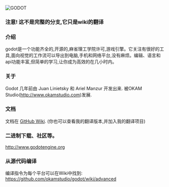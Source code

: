 ![GODOT](/logo.png)

### 注意! 这不是完整的分支,它只是wiki的翻译

### 介绍

godot是一个功能齐全的,开源的,麻省理工学院许可,游戏引擎。它关注有很好的工具,面向视觉的工作流可以导出到电脑,手机和网络平台,没有麻烦。编辑、语言和api功能丰富,但简单的学习,让你成为高效的在几小时内。

### 关于

Godot 几年前由 Juan Linietsky 和 Ariel Manzur 开发出来.
被OKAM Studio(http://www.okamstudio.com)发展.

### 文档

文档在 [GitHub Wiki](https://github.com/okamstudio/godot/wiki).
(你也可以查看我的翻译版本,并加入我的翻译项目)

### 二进制下载、社区等。

http://www.godotengine.org

### 从源代码编译

编译指令为每个平台可以在Wiki中找到:
https://github.com/okamstudio/godot/wiki/advanced
